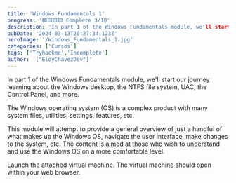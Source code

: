 ```yaml
---
title: 'Windows Fundamentals 1'
progress: '🟩🟨🟨🟨 Complete 3/10'
description: 'In part 1 of the Windows Fundamentals module, we'll start our journey learning about the Windows desktop, the NTFS file system, UAC, the Control Panel, and more'
pubDate: '2024-03-13T20:27:34.123Z'
heroImage: '/Windows_Fundamentals_1.jpg'
categories: ['Cursos']
tags: ['Tryhackme','Incomplete']
author: '["EloyChavezDev"]'
---
```

In part 1 of the Windows Fundamentals module, we'll start our journey learning about the Windows desktop, the NTFS file system, UAC, the Control Panel, and more.

The Windows operating system (OS) is a complex product with many system files, utilities, settings, features, etc. 

This module will attempt to provide a general overview of just a handful of what makes up the Windows OS, navigate the user interface, make changes to the system, etc. The content is aimed at those who wish to understand and use the Windows OS on a more comfortable level. 

Launch the attached virtual machine. The virtual machine should open within your web browser. 